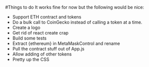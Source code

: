 #Things to do
It works fine for now but the following would be nice:
* Support ETH contract and tokens
* Do a bulk call to CoinGecko instead of calling a token at a time.
* Create a logo
* Get rid of react create crap
* Build some tests
* Extract {ethereum} in MetaMaskControl and rename
* Pull the contract stuff out of App.js
* Allow adding of other tokens
* Pretty up the CSS
